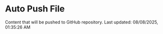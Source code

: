 # Auto Push File

Content that will be pushed to GitHub repository.
Last updated: 08/08/2025, 01:35:26 AM